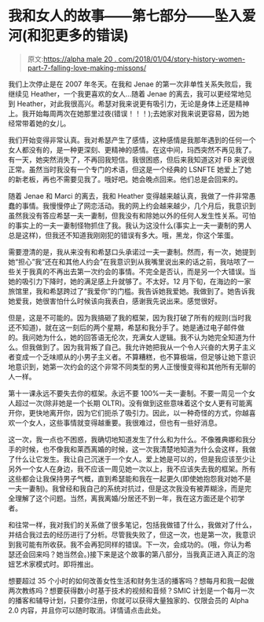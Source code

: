 # 我和女人的故事——第七部分——坠入爱河(和犯更多的错误)

> 原文:[https://alpha male 20 . com/2018/01/04/story-history-women-part-7-falling-love-making-missons/](https://alphamale20.com/2018/01/04/story-history-women-part-7-falling-love-making-mistakes/)

我们上次停止是在 2007 年冬天。在我和 Jenae 的第一次非单性关系失败后，我继续见 Heather，一个我更喜欢的女人…随着 Jenae 的离去，我可以更经常地见到 Heather，对此我很高兴。希瑟对我来说更有吸引力，无论是身体上还是精神上。我开始每周两次在她那里过夜(错误！！！);去她家对我来说更容易，因为她经常带着她的女儿。

我们开始变得非常认真。我对希瑟产生了感情，这种感情是我那年遇到的任何一个女人都没有的，是一种更深刻、更精神的感情。在这中间，玛西突然不再见我了。有一天，她突然消失了，不再回我短信。我很困惑，但后来我知道这对 FB 来说很正常。虽然当时我没有一个专门的术语，但这是一个经典的 LSNFTE 她爱上了她的新老板，再也不需要见我了。哦好吧。她会晚点回来。他们总是会回来的。

随着 Jenae 和 Marci 的离去，我和 Heather 变得越来越认真，我做了一件非常愚蠢的事情。我慢慢停止了网恋活动。我的网上约会越来越少，几个月后，我意识到虽然我没有答应希瑟一夫一妻制，但我没有和除她以外的任何人发生性关系。可怕的事实上的一夫一妻制怪物抓住了我。我认为这没什么(事实上一夫一妻制的男人总是这样)，但我还不知道我刚刚犯的错误有多大。哦，黑龙，你这个笨蛋。

需要澄清的是，我从来没有和希瑟口头承诺过一夫一妻制。然而，有一次，她提到她“担心”我“还在和其他人约会”在我意识到从我嘴里说出来的话之前，我咕哝了一些关于我真的不再出去第一次约会的事情。不完全是否认，而是另一个大错误。当她的吸引力下降时，她的满足感上升就够了。不太好。12 月下旬，在海边的一家旅馆里，我和希瑟跨过了“我爱你”的门槛。我告诉她我爱她。我做到了。她告诉我她爱我，她很害怕什么时候该向我表白，感谢我先说出来。感觉很好。

但是，这是不可能的。因为我搞砸了我的框架，因为我打破了所有的规则(当时我还不知道)，就在这一刻后的两个星期，希瑟和我分手了。她是通过电子邮件做的。我问她为什么，她的回答语无伦次，充满女人逻辑。我不认为她完全知道为什么。但我做到了。因为我背叛了自己。我允许她把我从一个令人兴奋的大男子主义者变成一个乏味顺从的小男子主义者。不算糟糕，也不算极端，但足够让她下意识地意识到，她第一次约会的这个非常不同类型的男人正慢慢变得和其他所有无聊的人一样。

第十一课永远不要失去你的框架。永远不要 100%一夫一妻制。不要一周见一个女人超过一次(除非她是一个长期 OLTR)。没有做到这些意味着这个女人更有可能离开你，更快地离开你，因为它们扼杀了吸引力。因此，以一种奇怪的方式，你越喜欢一个女人，这些事情就变得越重要。我很难过，但也有一些好消息。

这一次，我一点也不困惑，我确切地知道发生了什么和为什么。不像雅典娜和我分手的时候，也不像我和莱西离婚的时候，这一次我清楚地知道为什么会这样，我做了什么让它发生。我让自己沉迷于一个女人。爱上她是可以的，但是我应该至少让另外一个女人在身边，我不应该一周见她一次以上，我不应该失去我的框架。所有这些都会让我保持男子气概，直到希瑟能和我在一起更久(即使她抱怨我对她不是一夫一妻制)。我曾经和我自己的系统对抗过，但是这次我没有被弄糊涂，而是完全理解了这个问题。当然，离我离婚/分居还不到一年，我在这方面还是个初学者。

和往常一样，我对我们的关系做了很多笔记，包括我做错了什么，我做对了什么，并结合我过去的经历进行了分析。尽管我失败了，但这一次，也是第一次，我意识到我可能有所收获。我不会再犯同样的错误。下一次，会成功的。(哦，你认为希瑟还会回来吗？她当然会。)接下来是这个故事的第八部分，当我真正进入真正的泡妞艺术家模式时。即将推出。

想要超过 35 个小时的如何改善女性生活和财务生活的播客吗？想每月和我一起做两次教练吗？想要获得数小时基于技术的视频和音频？SMIC 计划是一个每月一次的播客和辅导计划，只要你注册，你就可以获得大量独家的、仅限会员的 Alpha 2.0 内容，并且你可以随时取消。详情请点击此处。
